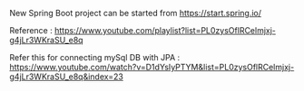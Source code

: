 <p class="has-line-data" data-line-start="0" data-line-end="1">New Spring Boot project can be started from <a href="https://start.spring.io/">https://start.spring.io/</a></p>
<p class="has-line-data" data-line-start="2" data-line-end="3">Reference : <a href="https://www.youtube.com/playlist?list=PL0zysOflRCelmjxj-g4jLr3WKraSU_e8q">https://www.youtube.com/playlist?list=PL0zysOflRCelmjxj-g4jLr3WKraSU_e8q</a></p>
<p class="has-line-data" data-line-start="4" data-line-end="5">Refer this for connecting mySql DB with JPA : <a href="https://www.youtube.com/watch?v=D1dYsIyPTYM&amp;list=PL0zysOflRCelmjxj-g4jLr3WKraSU_e8q&amp;index=23">https://www.youtube.com/watch?v=D1dYsIyPTYM&amp;list=PL0zysOflRCelmjxj-g4jLr3WKraSU_e8q&amp;index=23</a></p>